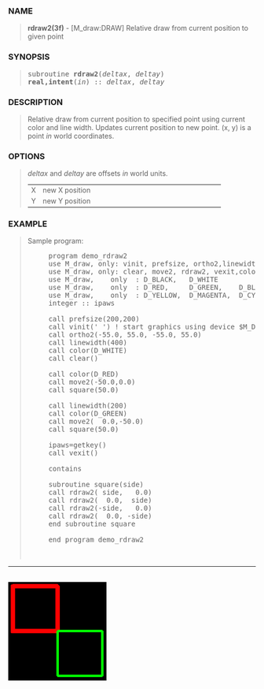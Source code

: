 <?
<body>
  <a name="top" id="top"></a>
  <div id="Container">
    <div id="Content">
      <div class="c315">
      </div><a name="0"></a>
      <h3><a name="0">NAME</a></h3>
      <blockquote>
        <b>rdraw2(3f)</b> - [M_draw:DRAW] Relative draw from current position to given point <b></b>
      </blockquote><a name="contents" id="contents"></a>
      <h3><a name="5">SYNOPSIS</a></h3>
      <blockquote>
        <pre>
subroutine <b>rdraw2</b>(<i>deltax</i>, <i>deltay</i>)
<b>real,intent</b>(<i>in</i>) :: <i>deltax</i>, <i>deltay</i>
</pre>
      </blockquote><a name="2"></a>
      <h3><a name="2">DESCRIPTION</a></h3>
      <blockquote>
        Relative draw from current position to specified point using current color and line width. Updates current position to new point. (x, y) is a point
        <i>in</i> world coordinates.
      </blockquote><a name="3"></a>
      <h3><a name="3">OPTIONS</a></h3>
      <blockquote>
        <i>deltax</i> and <i>deltay</i> are offsets <i>in</i> world units.
        <table cellpadding="3">
          <!-- tsb: <I>deltax</I> and <I>deltay</I> are offsets <I>in</I> world units.
 -->
          <tr valign="top">
            <td class="c316" width="6%" nowrap="nowrap">X</td>
            <td valign="bottom">new X position</td>
          </tr>
          <tr valign="top">
            <td class="c316" width="6%" nowrap="nowrap">Y</td>
            <td valign="bottom">new Y position</td>
          </tr>
        </table>
      </blockquote><a name="4"></a>
      <h3><a name="4">EXAMPLE</a></h3>
      <blockquote>
        Sample program:
        <pre>
     program demo_rdraw2
     use M_draw, only: vinit, prefsize, ortho2,linewidth,getkey
     use M_draw, only: clear, move2, rdraw2, vexit,color
     use M_draw,    only  : D_BLACK,   D_WHITE
     use M_draw,    only  : D_RED,     D_GREEN,    D_BLUE
     use M_draw,    only  : D_YELLOW,  D_MAGENTA,  D_CYAN
     integer :: ipaws
<br />     call prefsize(200,200)
     call vinit(' ') ! start graphics using device $M_DRAW_DEVICEDEVICE
     call ortho2(-55.0, 55.0, -55.0, 55.0)
     call linewidth(400)
     call color(D_WHITE)
     call clear()
<br />     call color(D_RED)
     call move2(-50.0,0.0)
     call square(50.0)
<br />     call linewidth(200)
     call color(D_GREEN)
     call move2(  0.0,-50.0)
     call square(50.0)
<br />     ipaws=getkey()
     call vexit()
<br />     contains
<br />     subroutine square(side)
     call rdraw2( side,   0.0)
     call rdraw2(  0.0,  side)
     call rdraw2(-side,   0.0)
     call rdraw2(  0.0, -side)
     end subroutine square
<br />     end program demo_rdraw2
<br />
</pre>
      </blockquote>
      <hr />
      <br />
      <div class="c315"><img src="../images/rdraw2.3m_draw.gif" /></div>
    </div>
  </div>
</body>
